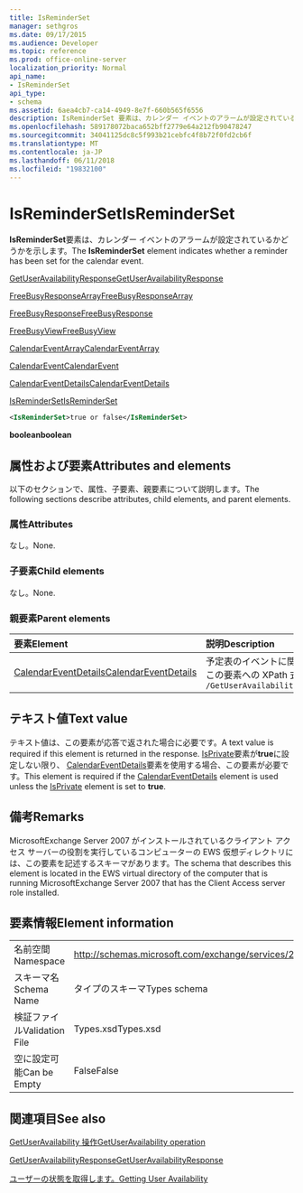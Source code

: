 ```yaml
---
title: IsReminderSet
manager: sethgros
ms.date: 09/17/2015
ms.audience: Developer
ms.topic: reference
ms.prod: office-online-server
localization_priority: Normal
api_name:
- IsReminderSet
api_type:
- schema
ms.assetid: 6aea4cb7-ca14-4949-8e7f-660b565f6556
description: IsReminderSet 要素は、カレンダー イベントのアラームが設定されているかどうかを示します。
ms.openlocfilehash: 589178072baca652bff2779e64a212fb90478247
ms.sourcegitcommit: 34041125dc8c5f993b21cebfc4f8b72f0fd2cb6f
ms.translationtype: MT
ms.contentlocale: ja-JP
ms.lasthandoff: 06/11/2018
ms.locfileid: "19832100"
---
```

# <a name="isreminderset"></a><span data-ttu-id="468af-103">IsReminderSet</span><span class="sxs-lookup"><span data-stu-id="468af-103">IsReminderSet</span></span>

<span data-ttu-id="468af-104">**IsReminderSet**要素は、カレンダー イベントのアラームが設定されているかどうかを示します。</span><span class="sxs-lookup"><span data-stu-id="468af-104">The **IsReminderSet** element indicates whether a reminder has been set for the calendar event.</span></span> 
  
[<span data-ttu-id="468af-105">GetUserAvailabilityResponse</span><span class="sxs-lookup"><span data-stu-id="468af-105">GetUserAvailabilityResponse</span></span>](getuseravailabilityresponse.md)
  
[<span data-ttu-id="468af-106">FreeBusyResponseArray</span><span class="sxs-lookup"><span data-stu-id="468af-106">FreeBusyResponseArray</span></span>](freebusyresponsearray.md)
  
[<span data-ttu-id="468af-107">FreeBusyResponse</span><span class="sxs-lookup"><span data-stu-id="468af-107">FreeBusyResponse</span></span>](freebusyresponse.md)
  
[<span data-ttu-id="468af-108">FreeBusyView</span><span class="sxs-lookup"><span data-stu-id="468af-108">FreeBusyView</span></span>](freebusyview.md)
  
[<span data-ttu-id="468af-109">CalendarEventArray</span><span class="sxs-lookup"><span data-stu-id="468af-109">CalendarEventArray</span></span>](calendareventarray.md)
  
[<span data-ttu-id="468af-110">CalendarEvent</span><span class="sxs-lookup"><span data-stu-id="468af-110">CalendarEvent</span></span>](calendarevent.md)
  
[<span data-ttu-id="468af-111">CalendarEventDetails</span><span class="sxs-lookup"><span data-stu-id="468af-111">CalendarEventDetails</span></span>](calendareventdetails.md)
  
[<span data-ttu-id="468af-112">IsReminderSet</span><span class="sxs-lookup"><span data-stu-id="468af-112">IsReminderSet</span></span>](isreminderset.md)
  
```xml
<IsReminderSet>true or false</IsReminderSet>
```

 <span data-ttu-id="468af-113">**boolean**</span><span class="sxs-lookup"><span data-stu-id="468af-113">**boolean**</span></span>
## <a name="attributes-and-elements"></a><span data-ttu-id="468af-114">属性および要素</span><span class="sxs-lookup"><span data-stu-id="468af-114">Attributes and elements</span></span>

<span data-ttu-id="468af-115">以下のセクションで、属性、子要素、親要素について説明します。</span><span class="sxs-lookup"><span data-stu-id="468af-115">The following sections describe attributes, child elements, and parent elements.</span></span>
  
### <a name="attributes"></a><span data-ttu-id="468af-116">属性</span><span class="sxs-lookup"><span data-stu-id="468af-116">Attributes</span></span>

<span data-ttu-id="468af-117">なし。</span><span class="sxs-lookup"><span data-stu-id="468af-117">None.</span></span>
  
### <a name="child-elements"></a><span data-ttu-id="468af-118">子要素</span><span class="sxs-lookup"><span data-stu-id="468af-118">Child elements</span></span>

<span data-ttu-id="468af-119">なし。</span><span class="sxs-lookup"><span data-stu-id="468af-119">None.</span></span>
  
### <a name="parent-elements"></a><span data-ttu-id="468af-120">親要素</span><span class="sxs-lookup"><span data-stu-id="468af-120">Parent elements</span></span>

|<span data-ttu-id="468af-121">**要素**</span><span class="sxs-lookup"><span data-stu-id="468af-121">**Element**</span></span>|<span data-ttu-id="468af-122">**説明**</span><span class="sxs-lookup"><span data-stu-id="468af-122">**Description**</span></span>|
|:-----|:-----|
|[<span data-ttu-id="468af-123">CalendarEventDetails</span><span class="sxs-lookup"><span data-stu-id="468af-123">CalendarEventDetails</span></span>](calendareventdetails.md) <br/> |<span data-ttu-id="468af-124">予定表のイベントに関する追加情報を提供します。</span><span class="sxs-lookup"><span data-stu-id="468af-124">Provides additional information about a calendar event.</span></span>  <br/> <span data-ttu-id="468af-125">この要素への XPath 式は、次のようにします。</span><span class="sxs-lookup"><span data-stu-id="468af-125">The following is the XPath expression to this element:</span></span>  <br/>  `/GetUserAvailabilityResponse/FreeBusyResponseArray/FreeBusyResponse/FreeBusyView/CalendarEventArray/CalendarEvent[i]/CalendarEventDetails` <br/> |
   
## <a name="text-value"></a><span data-ttu-id="468af-126">テキスト値</span><span class="sxs-lookup"><span data-stu-id="468af-126">Text value</span></span>

<span data-ttu-id="468af-127">テキスト値は、この要素が応答で返された場合に必要です。</span><span class="sxs-lookup"><span data-stu-id="468af-127">A text value is required if this element is returned in the response.</span></span> <span data-ttu-id="468af-128">[IsPrivate](isprivate.md)要素が**true**に設定しない限り、 [CalendarEventDetails](calendareventdetails.md)要素を使用する場合、この要素が必要です。</span><span class="sxs-lookup"><span data-stu-id="468af-128">This element is required if the [CalendarEventDetails](calendareventdetails.md) element is used unless the [IsPrivate](isprivate.md) element is set to **true**.</span></span>
  
## <a name="remarks"></a><span data-ttu-id="468af-129">備考</span><span class="sxs-lookup"><span data-stu-id="468af-129">Remarks</span></span>

<span data-ttu-id="468af-130">MicrosoftExchange Server 2007 がインストールされているクライアント アクセス サーバーの役割を実行しているコンピューターの EWS 仮想ディレクトリには、この要素を記述するスキーマがあります。</span><span class="sxs-lookup"><span data-stu-id="468af-130">The schema that describes this element is located in the EWS virtual directory of the computer that is running MicrosoftExchange Server 2007 that has the Client Access server role installed.</span></span>
  
## <a name="element-information"></a><span data-ttu-id="468af-131">要素情報</span><span class="sxs-lookup"><span data-stu-id="468af-131">Element information</span></span>

|||
|:-----|:-----|
|<span data-ttu-id="468af-132">名前空間</span><span class="sxs-lookup"><span data-stu-id="468af-132">Namespace</span></span>  <br/> |http://schemas.microsoft.com/exchange/services/2006/types  <br/> |
|<span data-ttu-id="468af-133">スキーマ名</span><span class="sxs-lookup"><span data-stu-id="468af-133">Schema Name</span></span>  <br/> |<span data-ttu-id="468af-134">タイプのスキーマ</span><span class="sxs-lookup"><span data-stu-id="468af-134">Types schema</span></span>  <br/> |
|<span data-ttu-id="468af-135">検証ファイル</span><span class="sxs-lookup"><span data-stu-id="468af-135">Validation File</span></span>  <br/> |<span data-ttu-id="468af-136">Types.xsd</span><span class="sxs-lookup"><span data-stu-id="468af-136">Types.xsd</span></span>  <br/> |
|<span data-ttu-id="468af-137">空に設定可能</span><span class="sxs-lookup"><span data-stu-id="468af-137">Can be Empty</span></span>  <br/> |<span data-ttu-id="468af-138">False</span><span class="sxs-lookup"><span data-stu-id="468af-138">False</span></span>  <br/> |
   
## <a name="see-also"></a><span data-ttu-id="468af-139">関連項目</span><span class="sxs-lookup"><span data-stu-id="468af-139">See also</span></span>



[<span data-ttu-id="468af-140">GetUserAvailability 操作</span><span class="sxs-lookup"><span data-stu-id="468af-140">GetUserAvailability operation</span></span>](getuseravailability-operation.md)
  
[<span data-ttu-id="468af-141">GetUserAvailabilityResponse</span><span class="sxs-lookup"><span data-stu-id="468af-141">GetUserAvailabilityResponse</span></span>](getuseravailabilityresponse.md)


[<span data-ttu-id="468af-142">ユーザーの状態を取得します。</span><span class="sxs-lookup"><span data-stu-id="468af-142">Getting User Availability</span></span>](http://msdn.microsoft.com/library/d4133fcb-9b0f-4e6b-aadf-a389da83516a%28Office.15%29.aspx)

